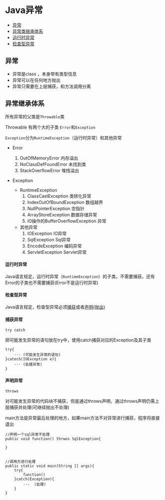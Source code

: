 # Java异常

- [异常](#throwable)
- [异常类继承体系](#extend)
- [运行时异常](#runtimeexception)
- [检查型异常](#checkexception)


## <span id='throwable'>异常</span>

- 异常是class ，本身带有类型信息
- 异常可以在任何地方抛出
- 异常只需要在上层捕获，和方法调用分离

## <span id='extend'>异常继承体系</span>

所有异常的父类是`Throwable`类

Throwable 有两个大的子类 `Error`和`Exception`

`Exception`分为`RuntimeException`（运行时异常）和其他异常


- Error

    1. OutOfMemoryError 内存溢出
    2. NoClassDefFoundError 未找到类
    3. StackOverflowError 堆栈溢出

- Exception 

    - RuntimeException
        1. ClassCastException 类转化异常
        2. IndexOutOfBoundException 数组越界
        3. NullPointerException 空指针
        4. ArrayStoreException 数据存储异常
        5. IO操作的BufferOverflowException 异常 
    - 其他异常
        1. IOException IO异常
        2. SqlException Sql异常
        3. EncodeException 编码异常
        4. ServletException Servlet异常

#### <span id='runtimeexception'>运行时异常</span>

Java语言规定，运行时异常（`RuntimeException`）的子类，不需要捕获，还有Error的子类也不需要捕获(Error不是运行时异常)

#### <span id='checkexception'>检查型异常</span>

Java语言规定，检查型异常必须[捕获](#trycatch)或者[声明(抛出)](#throws)

#### <span id='trycatch'>捕获异常</span>

`try catch`

把可能发生异常的语句放在try中，使用catch捕获对应的Exception及其子类

    try{
        ··· (可能发生异常的语句)
    }catech(IOException e){
        ··· (处理异常)
    }

#### <span id='throws'>声明异常</span>
`throws`

对可能发生异常的代码块不捕获，但是通过throws声明，通过throws声明仍需上层捕获并处理(可继续抛出不处理)

main方法是异常最后处理的地方，如果main方法不对异常进行捕获，程序将直接退出

    //声明一个sql异常不处理
    public void function() thrwos SqlException{

    }


    //调用方进行处理
    public static void main(String [] args){
        try{
            function()
        }catch(Exception){
            ···  (处理)
        }
    }
